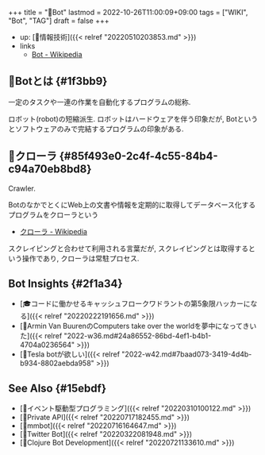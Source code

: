 +++
title = "📝Bot"
lastmod = 2022-10-26T11:00:09+09:00
tags = ["WIKI", "Bot", "TAG"]
draft = false
+++

-   up: [📁情報技術]({{< relref "20220510203853.md" >}})
-   links
    -   [Bot - Wikipedia](https://ja.wikipedia.org/wiki/Bot)


## 📝Botとは {#1f3bb9}

一定のタスクや一連の作業を自動化するプログラムの総称.

ロボット(robot)の短縮派生. ロボットはハードウェアを伴う印象だが, Botというとソフトウェアのみで完結するプログラムの印象がある.


## 📝クローラ {#85f493e0-2c4f-4c55-84b4-c94a70eb8bd8}

Crawler.

BotのなかでとくにWeb上の文書や情報を定期的に取得してデータベース化するプログラムをクローラという

-   [クローラ - Wikipedia](https://ja.wikipedia.org/wiki/%E3%82%AF%E3%83%AD%E3%83%BC%E3%83%A9)

スクレイピングと合わせて利用される言葉だが, スクレイピングとは取得するという操作であり, クローラは常駐プロセス.


## Bot Insights {#2f1a34}

-   [🎓コードに働かせるキャッシュフロークワドラントの第5象限ハッカーになる]({{< relref "20220222191656.md" >}})
-   [💭Armin Van BuurenのComputers take over the worldを夢中になってきいた]({{< relref "2022-w36.md#24a86552-86bd-4ef1-b4b1-4704a0236564" >}})
-   [💭Tesla botが欲しい]({{< relref "2022-w42.md#7baad073-3419-4d4b-b934-8802aebda958" >}})


## See Also {#15ebdf}

-   [📝イベント駆動型プログラミング]({{< relref "20220310100122.md" >}})
-   [📝Private API]({{< relref "20220717182455.md" >}})
-   [📝mmbot]({{< relref "20220716164647.md" >}})
-   [📝Twitter Bot]({{< relref "20220322081948.md" >}})
-   [📝Clojure Bot Development]({{< relref "20220721133610.md" >}})
